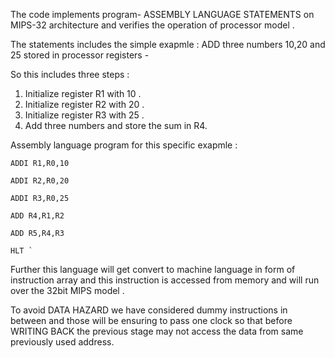 The code implements program- ASSEMBLY LANGUAGE STATEMENTS on MIPS-32 architecture and verifies the operation of processor model .

The statements includes the simple exapmle : ADD three numbers 10,20 and 25 stored in processor registers -  

So this includes three steps :
1. Initialize register R1 with 10 .
2. Initialize register R2 with 20 .
3. Initialize register R3 with 25 .
4. Add three numbers and store the sum in R4.

Assembly language program for this specific exapmle :
 
        
    ADDI R1,R0,10  
 
    ADDI R2,R0,20
    
    ADDI R3,R0,25
    
    ADD R4,R1,R2
    
    ADD R5,R4,R3
    
    HLT `
 
Further this language will get convert to machine language in form of instruction array and this instruction is accessed from memory and will run over the 32bit MIPS model .

To avoid DATA HAZARD we have considered dummy instructions in between and those will be ensuring to pass one clock so that before WRITING BACK the previous stage may not access the data from same previously used address.



  
 
